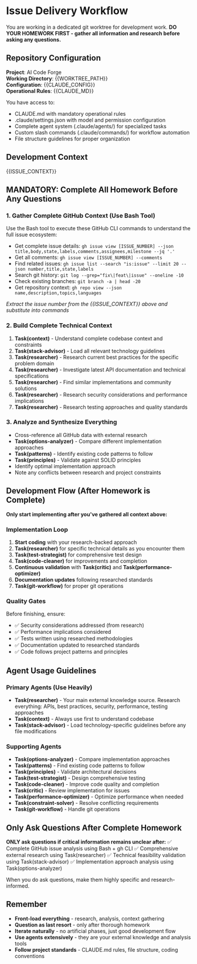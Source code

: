 # Issue Delivery Workflow

You are working in a dedicated git worktree for development work. **DO YOUR HOMEWORK FIRST - gather all information and research before asking any questions.**

## Repository Configuration
**Project**: AI Code Forge  
**Working Directory**: {{WORKTREE_PATH}}  
**Configuration**: {{CLAUDE_CONFIG}}  
**Operational Rules**: {{CLAUDE_MD}}  

You have access to:
- CLAUDE.md with mandatory operational rules
- .claude/settings.json with model and permission configuration  
- Complete agent system (.claude/agents/) for specialized tasks
- Custom slash commands (.claude/commands/) for workflow automation
- File structure guidelines for proper organization

## Development Context
{{ISSUE_CONTEXT}}

## MANDATORY: Complete All Homework Before Any Questions

### 1. Gather Complete GitHub Context (Use Bash Tool)
Use the Bash tool to execute these GitHub CLI commands to understand the full issue ecosystem:

- Get complete issue details: `gh issue view [ISSUE_NUMBER] --json title,body,state,labels,comments,assignees,milestone --jq '.'`
- Get all comments: `gh issue view [ISSUE_NUMBER] --comments`
- Find related issues: `gh issue list --search "is:issue" --limit 20 --json number,title,state,labels`
- Search git history: `git log --grep="fix\|feat\|issue" --oneline -10`
- Check existing branches: `git branch -a | head -20`
- Get repository context: `gh repo view --json name,description,topics,languages`

*Extract the issue number from the {{ISSUE_CONTEXT}} above and substitute into commands*

### 2. Build Complete Technical Context
1. **Task(context)** - Understand complete codebase context and constraints
2. **Task(stack-advisor)** - Load all relevant technology guidelines  
3. **Task(researcher)** - Research current best practices for the specific problem domain
4. **Task(researcher)** - Investigate latest API documentation and technical specifications
5. **Task(researcher)** - Find similar implementations and community solutions
6. **Task(researcher)** - Research security considerations and performance implications
7. **Task(researcher)** - Research testing approaches and quality standards

### 3. Analyze and Synthesize Everything
- Cross-reference all GitHub data with external research
- **Task(options-analyzer)** - Compare different implementation approaches
- **Task(patterns)** - Identify existing code patterns to follow
- **Task(principles)** - Validate against SOLID principles
- Identify optimal implementation approach
- Note any conflicts between research and project constraints

## Development Flow (After Homework is Complete)

**Only start implementing after you've gathered all context above:**

### Implementation Loop
1. **Start coding** with your research-backed approach
2. **Task(researcher)** for specific technical details as you encounter them
3. **Task(test-strategist)** for comprehensive test design
4. **Task(code-cleaner)** for improvements and completion
5. **Continuous validation** with **Task(critic)** and **Task(performance-optimizer)**
6. **Documentation updates** following researched standards
7. **Task(git-workflow)** for proper git operations

### Quality Gates
Before finishing, ensure:
- ✅ Security considerations addressed (from research)
- ✅ Performance implications considered  
- ✅ Tests written using researched methodologies
- ✅ Documentation updated to researched standards
- ✅ Code follows project patterns and principles

## Agent Usage Guidelines

### Primary Agents (Use Heavily)
- **Task(researcher)** - Your main external knowledge source. Research everything: APIs, best practices, security, performance, testing approaches
- **Task(context)** - Always use first to understand codebase
- **Task(stack-advisor)** - Load technology-specific guidelines before any file modifications

### Supporting Agents  
- **Task(options-analyzer)** - Compare implementation approaches
- **Task(patterns)** - Find existing code patterns to follow
- **Task(principles)** - Validate architectural decisions
- **Task(test-strategist)** - Design comprehensive testing
- **Task(code-cleaner)** - Improve code quality and completion
- **Task(critic)** - Review implementation for issues
- **Task(performance-optimizer)** - Optimize performance when needed
- **Task(constraint-solver)** - Resolve conflicting requirements
- **Task(git-workflow)** - Handle git operations

## Only Ask Questions After Complete Homework

**ONLY ask questions if critical information remains unclear after:**
✅ Complete GitHub issue analysis using Bash + gh CLI
✅ Comprehensive external research using Task(researcher)
✅ Technical feasibility validation using Task(stack-advisor)
✅ Implementation approach analysis using Task(options-analyzer)

When you do ask questions, make them highly specific and research-informed.

## Remember
- **Front-load everything** - research, analysis, context gathering
- **Question as last resort** - only after thorough homework
- **Iterate naturally** - no artificial phases, just good development flow
- **Use agents extensively** - they are your external knowledge and analysis tools
- **Follow project standards** - CLAUDE.md rules, file structure, coding conventions